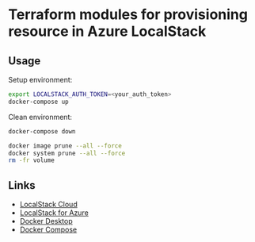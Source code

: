 # Terraform modules for provisioning resource in Azure LocalStack

## Usage

Setup environment:

```bash
export LOCALSTACK_AUTH_TOKEN=<your_auth_token>
docker-compose up
```

Clean environment:

```bash
docker-compose down

docker image prune --all --force
docker system prune --all --force
rm -fr volume
```

## Links

* [LocalStack Cloud](https://app.localstack.cloud/)
* [LocalStack for Azure](https://azure.localstack.cloud/introduction/)
* [Docker Desktop](https://docs.docker.com/desktop/)
* [Docker Compose](https://docs.docker.com/compose/)
